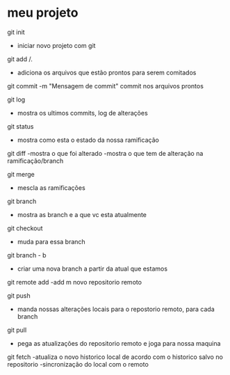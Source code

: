 # meu projeto

git init
- iniciar novo projeto com git

git add <nome-arquivo>/. 
- adiciona os arquivos que estão prontos para serem comitados

git commit -m "Mensagem de commit"
commit nos arquivos prontos

git log
- mostra os ultimos commits, log de alterações

git status 
- mostra como esta o estado da nossa ramificação

git diff
-mostra o que foi alterado 
-mostra o que tem de alteração na ramificação/branch

git merge
- mescla as ramificações

git branch
- mostra as branch e a que vc esta atualmente

git checkout <nome-branch>
- muda para essa branch

git branch - b
- criar uma nova branch a partir da  atual que estamos 

git remote add <nome> <url>
-add m novo repositorio remoto

git push <nome> <nome-da-branch>
- manda nossas alterações locais para o repostorio remoto, para cada branch

git pull <nome> <nome-da-branch>
- pega as atualizações do repositorio remoto e joga para nossa maquina

git fetch
-atualiza o novo historico local de acordo com o historico salvo no repositorio
-sincronização do local com o remoto